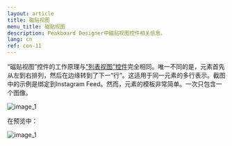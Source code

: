 ```yaml
---
layout: article
title: 磁贴视图
menu_title: 磁贴视图
description: Peakboard Designer中磁贴视图控件相关信息。
lang: cn
ref: con-11
---
```


“磁贴视图”控件的工作原理与[“列表视图”控件](/controls/10-cn-list-view.html)完全相同。唯一不同的是，元素首先从左到右排列，然后在边缘转到了下一“行”。这适用于同一元素的多行表示。截图中的示例是绑定到Instagram Feed。然而，元素的模板非常简单。一次只包含一个图像。

![image_1](/assets/images/Controls/TileView/ControlsTileView01.png)

在预览中：

![image_1](/assets/images/Controls/TileView/ControlsTileView02.png)
